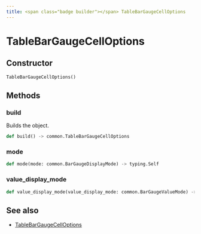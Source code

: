 ```yaml
---
title: <span class="badge builder"></span> TableBarGaugeCellOptions
---
```

# <span class="badge builder"></span> TableBarGaugeCellOptions

## Constructor

```python
TableBarGaugeCellOptions()
```
## Methods

### <span class="badge object-method"></span> build

Builds the object.

```python
def build() -> common.TableBarGaugeCellOptions
```

### <span class="badge object-method"></span> mode

```python
def mode(mode: common.BarGaugeDisplayMode) -> typing.Self
```

### <span class="badge object-method"></span> value_display_mode

```python
def value_display_mode(value_display_mode: common.BarGaugeValueMode) -> typing.Self
```

## See also

 * <span class="badge object-type-class"></span> [TableBarGaugeCellOptions](./object-TableBarGaugeCellOptions.md)
